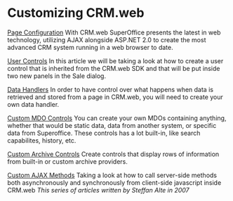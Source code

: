 <properties date="2016-06-24"
SortOrder="27"
/>

Customizing CRM.web
===================

[Page Configuration](Page%20Configuration/Page%20Configuration.md)
With CRM.web SuperOffice presents the latest in web technology, utilizing AJAX alongside ASP.NET 2.0 to create the most advanced CRM system running in a web browser to date.

[User Controls](User%20Controls/User%20Controls.md)
In this article we will be taking a look at how to create a user control that is inherited from the CRM.web SDK and that will be put inside two new panels in the Sale dialog.

[Data Handlers](Data%20Handlers/Data%20Handlers.md)
In order to have control over what happens when data is retrieved and stored from a page in CRM.web, you will need to create your own data handler.

[Custom MDO Controls](Custom%20MDO%20Controls/Custom%20MDO%20Controls.md)
You can create your own MDOs containing anything, whether that would be static data, data from another system, or specific data from Superoffice. These controls has a lot built-in, like search capabilites, history, etc.

[Custom Archive Controls](Custom%20Archive%20Control/Custom%20Archive%20Control.md)
Create controls that display rows of information from built-in or custom archive providers.

[Custom AJAX Methods](Custom%20Ajax%20Methods/Custom%20Ajax%20Methods.md)
Taking a look at how to call server-side methods both asynchronously and synchronously from client-side javascript inside CRM.web
*This series of articles written by Steffan Alte in 2007*

